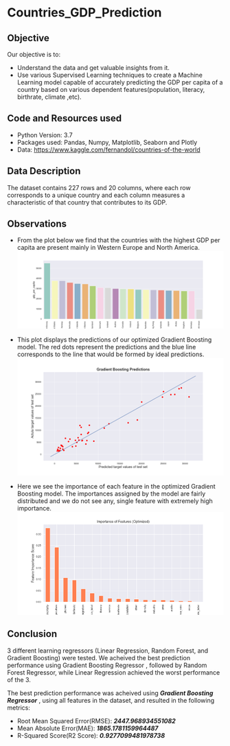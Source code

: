 # Countries_GDP_Prediction

## Objective
Our objective is to:
* Understand the data and get valuable insights from it.
* Use various Supervised Learning techniques to create a Machine Learning model capable of accurately predicting the GDP per capita of a country based on various dependent features(population, literacy, birthrate, climate ,etc).

## Code and Resources used
* Python Version: 3.7
* Packages used: Pandas, Numpy, Matplotlib, Seaborn and Plotly
* Data: https://www.kaggle.com/fernandol/countries-of-the-world

## Data Description
The dataset contains 227 rows and 20 columns, where each row corresponds to a unique country and each column measures a characteristic of that country that contributes to its GDP.

## Observations
* From the plot below we find that the countries with the highest GDP per capita are present mainly in Western Europe and North America.
![](https://github.com/amalj99/Countries_GDP_Prediction/blob/master/Images/Country%20GDP.png)

* This plot displays the predictions of our optimized Gradient Boosting model. The red dots represent the predictions and the blue line corresponds to the line that would be formed by ideal predictions.
![](https://github.com/amalj99/Countries_GDP_Prediction/blob/master/Images/GBM%20Pred%20Plot.png)

* Here we see the importance of each feature in the optimized Gradient Boosting model. The importances assigned by the model are fairly distributed and we do not see any, single feature with extremely high importance.
![](https://github.com/amalj99/Countries_GDP_Prediction/blob/master/Images/GBM%20Feature%20Importance.png)

## Conclusion
3 different learning regressors (Linear Regression, Random Forest, and Gradient Boosting) were tested. We acheived the best prediction performance using Gradient Boosting Regressor , followed by Random Forest Regressor, while Linear Regression achieved the worst performance of the 3. 

The best prediction performance was acheived using ***Gradient Boosting Regressor*** , using all features in the dataset, and resulted in the following metrics:

* Root Mean Squared Error(RMSE): ***2447.968934551082*** 
* Mean Absolute Error(MAE): ***1865.1781159964487*** 
* R-Squared Score(R2 Score): ***0.9277099481978738***
